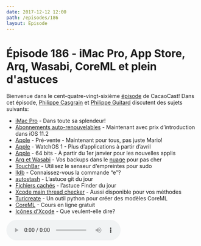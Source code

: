 ```yaml
---
date: 2017-12-12 12:00
path: /episodes/186
layout: Episode
---
```

# Épisode 186 - iMac Pro, App Store, Arq, Wasabi, CoreML et plein d'astuces
<p>Bienvenue dans le cent-quatre-vingt-sixième <a href="https://archive.org/download/cacaocast/cacaocast_186.mp3" title="CacaoCast Episode 186">épisode</a> de CacaoCast! Dans cet épisode, <a href="http://www.twitter.com/philippec" title="Philippe Casgrain sur Twitter">Philippe Casgrain</a> et <a href="http://www.twitter.com/philippeguitard" title="Philippe Guitard sur Twitter">Philippe Guitard</a> discutent des sujets suivants:</p>
<ul><li><a href="https://www.apple.com/ca/fr/imac-pro/" title="iMac Pro">iMac Pro</a> - Dans toute sa splendeur!</li>
<li><a href="https://developer.apple.com/app-store/subscriptions/" title="Abonnements auto-renouvelables">Abonnements auto-renouvelables</a> - Maintenant avec prix d’introduction dans iOS 11.2</li>
<li><a href="https://developer.apple.com/news/?id=12112017a" title="Apple">Apple</a> - Pré-vente - Maintenant pour tous, pas juste Mario!</li>
<li><a href="https://developer.apple.com/news/?id=11162017a" title="Apple">Apple</a> - WatchOS 1 - Plus d’applications à partir d’avril </li>
<li><a href="https://developer.apple.com/news/?id=12012017a%20" title="Apple">Apple</a> - 64 bits - À partir du 1er janvier pour les nouvelles applis</li>
<li><a href="https://www.arqbackup.com" title="Arq et Wasabi">Arq et Wasabi</a> - Vos backups dans le <a href="https://wasabi.com" title="wasabi.com">nuage</a> pour pas cher</li>
<li><a href="https://twitter.com/cabel/status/931292107372838912" title="TouchBar">TouchBar</a> - Utilisez le senseur d’empreintes pour sudo</li>
<li><a href="https://twitter.com/_Caro_N/status/933827535510614018" title="lldb">lldb</a> - Connaissez-vous la commande “e”?</li>
<li><a href="hhttps://www.git-scm.com/docs/git-pull#git-pull---autostash" title="autostash">autostash</a> - L’astuce git du jour</li>
<li><a href="https://twitter.com/seajay/status/935698899087523841" title="Fichiers cachés">Fichiers cachés</a> - l’astuce Finder du jour</li>
<li><a href="https://twitter.com/kastiglione/status/938115478714589185" title="Xcode main thread checker">Xcode main thread checker</a> - Aussi disponible pour vos méthodes</li>
<li><a href="https://github.com/apple/turicreate" title="Turicreate">Turicreate</a> - Un outil python pour créer des modèles CoreML</li>
<li><a href="https://www.udacity.com/course/core-ml--ud1038" title="CoreML">CoreML</a> - Cours en ligne gratuit</li>
<li><a href="https://twitter.com/CamBaks/status/937552077206597632" title="Icônes d’Xcode">Icônes d’Xcode</a> - Que veulent-elle dire?</li>
</ul>
<p><audio controls><source src="https://archive.org/download/cacaocast/cacaocast_186.mp3" type="audio/mpeg"><source src="https://archive.org/download/cacaocast/cacaocast_186.mp3" type="audio/mp4">Votre navigateur ne supporte pas l'élément audio / Your browser does not support the audio element.</audio></p>
